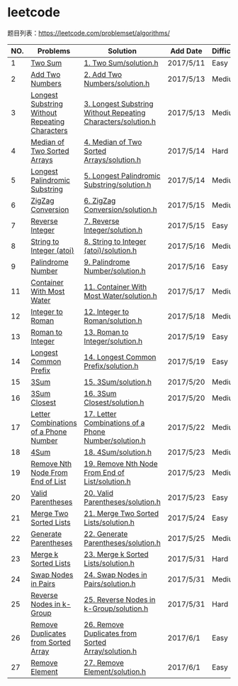 # leetcode
题目列表：https://leetcode.com/problemset/algorithms/

|NO.|Problems|Solution|Add Date|Difficulty|
|---|--------|--------|--------|----------|
|1|[Two Sum][1]|[1. Two Sum/solution.h][1s]|2017/5/11|Easy|
|2|[Add Two Numbers][2]|[2. Add Two Numbers/solution.h][2s]|2017/5/13|Medium|
|3|[Longest Substring Without Repeating Characters][3]|[3. Longest Substring Without Repeating Characters/solution.h][3s]|2017/5/13|Medium|
|4|[Median of Two Sorted Arrays][4]|[4. Median of Two Sorted Arrays/solution.h][4s]|2017/5/14|Hard|
|5|[Longest Palindromic Substring][5]|[5. Longest Palindromic Substring/solution.h][5s]|2017/5/14|Medium|
|6|[ZigZag Conversion][6]|[6. ZigZag Conversion/solution.h][6s]|2017/5/15|Medium|
|7|[Reverse Integer][7]|[7. Reverse Integer/solution.h][7s]|2017/5/15|Easy|
|8|[String to Integer (atoi)][8]|[8. String to Integer (atoi)/solution.h][8s]|2017/5/16|Medium|
|9|[Palindrome Number][9]|[9. Palindrome Number/solution.h][9s]|2017/5/16|Easy|
|11|[Container With Most Water][11]|[11. Container With Most Water/solution.h][11s]|2017/5/17|Medium|
|12|[Integer to Roman][12]|[12. Integer to Roman/solution.h][12s]|2017/5/18|Medium|
|13|[Roman to Integer][13]|[13. Roman to Integer/solution.h][13s]|2017/5/19|Easy|
|14|[Longest Common Prefix][14]|[14. Longest Common Prefix/solution.h][14s]|2017/5/19|Easy|
|15|[3Sum][15]|[15. 3Sum/solution.h][15s]|2017/5/20|Medium|
|16|[3Sum Closest][16]|[16. 3Sum Closest/solution.h][16s]|2017/5/20|Medium|
|17|[Letter Combinations of a Phone Number][17]|[17. Letter Combinations of a Phone Number/solution.h][17s]|2017/5/22|Medium|
|18|[4Sum][18]|[18. 4Sum/solution.h][18s]|2017/5/23|Medium|
|19|[Remove Nth Node From End of List][19]|[19. Remove Nth Node From End of List/solution.h][19s]|2017/5/23|Medium|
|20|[Valid Parentheses][20]|[20. Valid Parentheses/solution.h][20s]|2017/5/23|Easy|
|21|[Merge Two Sorted Lists][21]|[21. Merge Two Sorted Lists/solution.h][21s]|2017/5/24|Easy|
|22|[Generate Parentheses][22]|[22. Generate Parentheses/solution.h][22s]|2017/5/25|Medium|
|23|[Merge k Sorted Lists][23]|[23. Merge k Sorted Lists/solution.h][23s]|2017/5/31|Hard|
|24|[Swap Nodes in Pairs][24]|[24. Swap Nodes in Pairs/solution.h][24s]|2017/5/31|Medium|
|25|[Reverse Nodes in k-Group][25]|[25. Reverse Nodes in k-Group/solution.h][25s]|2017/5/31|Hard|
|26|[Remove Duplicates from Sorted Array][26]|[26. Remove Duplicates from Sorted Array/solution.h][26s]|2017/6/1|Easy|
|27|[Remove Element][27]|[27. Remove Element/solution.h][27s]|2017/6/1|Easy|

[27]:https://leetcode.com/problems/remove-element/#/description
[27s]:https://github.com/Harry-Li/leetcode/tree/master/027.%20Remove%20Element
[26]:https://leetcode.com/problems/remove-duplicates-from-sorted-array/#/description
[26s]:https://github.com/Harry-Li/leetcode/tree/master/026.%20Remove%20Duplicates%20from%20Sorted%20Array
[25]:https://leetcode.com/problems/reverse-nodes-in-k-group/#/description
[25s]:https://github.com/Harry-Li/leetcode/tree/master/025.%20Reverse%20Nodes%20in%20k-Group
[24]:https://leetcode.com/problems/swap-nodes-in-pairs/#/description
[24s]:https://github.com/Harry-Li/leetcode/tree/master/024.%20Swap%20Nodes%20in%20Pairs
[23]:https://leetcode.com/problems/merge-k-sorted-lists/#/description
[23s]:https://github.com/Harry-Li/leetcode/tree/master/023.%20Merge%20k%20Sorted%20Lists
[1]:https://leetcode.com/problems/two-sum/#/description
[1s]:https://github.com/Harry-Li/leetcode/blob/master/001.%20Two%20Sum
[2]:https://leetcode.com/problems/add-two-numbers/#/description
[2s]:https://github.com/Harry-Li/leetcode/blob/master/002.%20Add%20Two%20Numbers
[3]:https://leetcode.com/problems/longest-substring-without-repeating-characters/#/description
[3s]:https://github.com/Harry-Li/leetcode/blob/master/003.%20Longest%20Substring%20Without%20Repeating%20Characters
[4]:https://leetcode.com/problems/median-of-two-sorted-arrays/#/description
[4s]:https://github.com/Harry-Li/leetcode/blob/master/004.%20Median%20of%20Two%20Sorted%20Arrays
[5]:https://leetcode.com/problems/longest-palindromic-substring/#/description
[5s]:https://github.com/Harry-Li/leetcode/tree/master/005.%20Longest%20Palindromic%20Substring
[6]:https://leetcode.com/problems/zigzag-conversion/
[6s]:https://github.com/Harry-Li/leetcode/blob/master/006.%20ZigZag%20Conversion
[7]:https://leetcode.com/problems/reverse-integer/
[7s]:https://github.com/Harry-Li/leetcode/blob/master/007.%20Reverse%20Integer
[8]:https://leetcode.com/problems/string-to-integer-atoi/#/description
[8s]:https://github.com/Harry-Li/leetcode/blob/master/008.%20String%20to%20Integer%20-atoi
[9]:https://leetcode.com/problems/palindrome-number/
[9s]:https://github.com/Harry-Li/leetcode/blob/master/009.%20Palindrome%20Number
[11]:https://leetcode.com/problems/container-with-most-water/#/description
[11s]:https://github.com/Harry-Li/leetcode/blob/master/011.%20Container%20With%20Most%20Water
[12]:https://leetcode.com/problems/integer-to-roman/#/description
[12s]:https://github.com/Harry-Li/leetcode/blob/master/012.%20Integer%20to%20Roman
[13]:https://leetcode.com/problems/roman-to-integer/#/description
[13s]:https://github.com/Harry-Li/leetcode/blob/master/013.%20Roman%20to%20Integer
[14]:https://leetcode.com/problems/longest-common-prefix/#/description
[14s]:https://github.com/Harry-Li/leetcode/blob/master/014.%20Longest%20Common%20Prefix
[15]:https://leetcode.com/problems/3sum/#/description
[15s]:https://github.com/Harry-Li/leetcode/blob/master/015.%203Sum
[16]:https://leetcode.com/problems/3sum-closest/#/description
[16s]:https://github.com/Harry-Li/leetcode/blob/master/016.%203Sum%20Closest
[17]:https://leetcode.com/problems/letter-combinations-of-a-phone-number/#/description
[17s]:https://github.com/Harry-Li/leetcode/tree/master/017.%20Letter%20Combinations%20of%20a%20Phone%20Number
[18]:https://leetcode.com/problems/4sum/#/description
[18s]:https://github.com/Harry-Li/leetcode/tree/master/018.%204Sum
[19]:https://leetcode.com/problems/remove-nth-node-from-end-of-list/#/description
[19s]:https://github.com/Harry-Li/leetcode/tree/master/019.%20Remove%20Nth%20Node%20From%20End%20of%20List
[20]:https://leetcode.com/problems/valid-parentheses/#/description
[20s]:https://github.com/Harry-Li/leetcode/tree/master/020.%20Valid%20Parentheses
[21]:https://leetcode.com/problems/merge-two-sorted-lists/#/description
[21s]:https://github.com/Harry-Li/leetcode/tree/master/021.%20Merge%20Two%20Sorted%20Lists
[22]:https://leetcode.com/problems/generate-parentheses/#/description
[22s]:https://github.com/Harry-Li/leetcode/tree/master/022.%20Generate%20Parentheses
